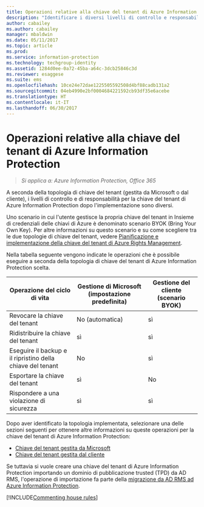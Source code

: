 ```yaml
---
title: Operazioni relative alla chiave del tenant di Azure Information Protection
description: "Identificare i diversi livelli di controllo e responsabilità per la chiave del tenant di Azure Information Protection."
author: cabailey
ms.author: cabailey
manager: mbaldwin
ms.date: 05/11/2017
ms.topic: article
ms.prod: 
ms.service: information-protection
ms.technology: techgroup-identity
ms.assetid: 1284d0ee-0a72-45ba-a64c-3dcb25846c3d
ms.reviewer: esaggese
ms.suite: ems
ms.openlocfilehash: 10ce24e72dae1225505592508d4bf88cadb131a2
ms.sourcegitcommit: 04eb4990e2bf0004684221592cb93df35e6acebe
ms.translationtype: HT
ms.contentlocale: it-IT
ms.lasthandoff: 06/30/2017
---
```

# <a name="operations-for-your-azure-information-protection-tenant-key"></a>Operazioni relative alla chiave del tenant di Azure Information Protection

>*Si applica a: Azure Information Protection, Office 365*

A seconda della topologia di chiave del tenant (gestita da Microsoft o dal cliente), i livelli di controllo e di responsabilità per la chiave del tenant di Azure Information Protection dopo l'implementazione sono diversi.

Uno scenario in cui l'utente gestisce la propria chiave del tenant in Insieme di credenziali delle chiavi di Azure è denominato scenario BYOK (Bring Your Own Key). Per altre informazioni su questo scenario e su come scegliere tra le due topologie di chiave del tenant, vedere [Pianificazione e implementazione della chiave del tenant di Azure Rights Management](../plan-design/plan-implement-tenant-key.md).

Nella tabella seguente vengono indicate le operazioni che è possibile eseguire a seconda della topologia di chiave del tenant di Azure Information Protection scelta.

|Operazione del ciclo di vita|Gestione di Microsoft (impostazione predefinita)|Gestione del cliente (scenario BYOK)|
|-----------------------|-------------------------------|---------------------------|
|Revocare la chiave del tenant|No (automatica)|sì|
|Ridistribuire la chiave del tenant|sì|sì|
|Eseguire il backup e il ripristino della chiave del tenant|No|sì|
|Esportare la chiave del tenant|sì|No|
|Rispondere a una violazione di sicurezza|sì|sì|

Dopo aver identificato la topologia implementata, selezionare una delle sezioni seguenti per ottenere altre informazioni su queste operazioni per la chiave del tenant di Azure Information Protection:

- [Chiave del tenant gestita da Microsoft](operations-microsoft-managed-tenant-key.md)
- [Chiave del tenant gestita dal cliente](operations-customer-managed-tenant-key.md)

Se tuttavia si vuole creare una chiave del tenant di Azure Information Protection importando un dominio di pubblicazione trusted (TPD) da AD RMS, l'operazione di importazione fa parte della [migrazione da AD RMS ad Azure Information Protection](../plan-design/migrate-from-ad-rms-to-azure-rms.md).  

[!INCLUDE[Commenting house rules](../includes/houserules.md)]
